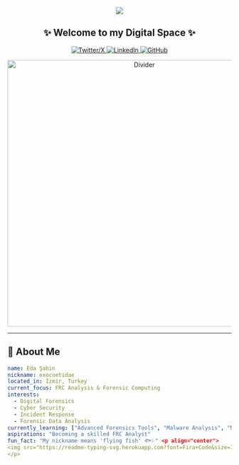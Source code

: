 <!-- Animated Header -->
<p align="center">
  <img src="https://capsule-render.vercel.app/api?type=waving&color=0:000000&height=200&section=header&text=Eda%20Şahin&fontSize=70&fontColor=ffffff&animation=fadeIn&fontAlignY=35&desc=Wannabe%20Frc%20Analyst%20|%20Nick:%20exocoetidae&descAlignY=55&descSize=20"/>
</p>
<!-- Welcome Message -->
<h2 align="center">✨ Welcome to my Digital Space ✨</h2>
<!-- Social Media Links -->
<p align="center">
  <a href="https://twitter.com/xid33n">
    <img src="https://img.shields.io/badge/X-000000?style=for-the-badge&logo=x&logoColor=white" alt="Twitter/X"/>
  </a>
  <a href="https://linkedin.com/in/eda-şahin-a547a8295">
    <img src="https://img.shields.io/badge/LinkedIn-132278?style=for-the-badge&logo=linkedin&logoColor=white" alt="LinkedIn"/>
  </a>
  <a href="https://github.com/edashn">
    <img src="https://img.shields.io/badge/GitHub-808080?style=for-the-badge&logo=github&logoColor=white" alt="GitHub"/>
  </a>
</p>

<!-- Decorative GIF -->
<p align="center">
  <img src="https://media1.tenor.com/m/uAyivvIwhzwAAAAC/tlt.gif" width="600" alt="Divider"/>
</p>

---

## 💫 About Me
```yaml
name: Eda Şahin
nickname: exocoetidae
located_in: İzmir, Turkey
current_focus: FRC Analysis & Forensic Computing
interests: 
  - Digital Forensics
  - Cyber Security
  - Incident Response
  - Forensic Data Analysis
currently_learning: ["Advanced Forensics Tools", "Malware Analysis", "Network Security"]
aspirations: "Becoming a skilled FRC Analyst"
fun_fact: "My nickname means 'flying fish' 🐟✨" <p align="center">
<img src="https://readme-typing-svg.herokuapp.com?font=Fira+Code&size=18&duration=3000&pause=1000&color=FFFFFF&center=true&vCenter=true&width=500&lines=Aspiring+FRC+Analyst;Diving+deep+into+digital+forensics;Passionate+about+cybersecurity;Always+investigating%2C+always+learning" alt="Typing SVG" />
</p>
